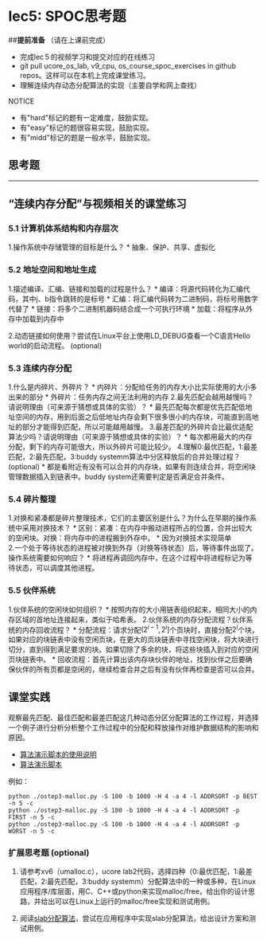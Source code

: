 # lec5: SPOC思考题

##**提前准备**
（请在上课前完成）

- 完成lec５的视频学习和提交对应的在线练习
- git pull ucore_os_lab, v9_cpu, os_course_spoc_exercises in github repos。这样可以在本机上完成课堂练习。
- 理解连续内存动态分配算法的实现（主要自学和网上查找）

NOTICE
- 有"hard"标记的题有一定难度，鼓励实现。
- 有"easy"标记的题很容易实现，鼓励实现。
- 有"midd"标记的题是一般水平，鼓励实现。


## 思考题
---

## “连续内存分配”与视频相关的课堂练习

### 5.1 计算机体系结构和内存层次

1.操作系统中存储管理的目标是什么？
	* 抽象、保护、共享、虚拟化

### 5.2 地址空间和地址生成
1.描述编译、汇编、链接和加载的过程是什么？
	* 编译：将源代码转化为汇编代码，其中j、b指令跳转的是标号
	* 汇编：将汇编代码转为二进制码，将标号用数字代替了
	* 链接：将多个二进制机器码结合成一个可执行环境
	* 加载：将程序从外存中加载到内存中

2.动态链接如何使用？尝试在Linux平台上使用LD_DEBUG查看一个C语言Hello world的启动流程。  (optional)



### 5.3 连续内存分配
1.什么是内碎片、外碎片？
	* 内碎片：分配给任务的内存大小比实际使用的大小多出来的部分
	* 外碎片：任务内存之间无法利用的内存
2.最先匹配会越用越慢吗？请说明理由（可来源于猜想或具体的实验）？
	* 最先匹配每次都是优先匹配低地址空间的内存，用到后面之后低地址内存会剩下很多很小的内存块，可能直到高地址的部分才能得到匹配，所以可能越用越慢。
3.最差匹配的外碎片会比最优适配算法少吗？请说明理由（可来源于猜想或具体的实验）？
	* 每次都用最大的内存分配，剩下的内存可能很大，所以外碎片可能比较少。
4.理解0:最优匹配，1:最差匹配，2:最先匹配，3:buddy systemm算法中分区释放后的合并处理过程？ (optional)
	* 都是看附近有没有可以合并的内存块，如果有则连续合并，将空闲块管理数据插入到链表中。buddy system还需要判定是否满足合并条件。


### 5.4 碎片整理
1.对换和紧凑都是碎片整理技术，它们的主要区别是什么？为什么在早期的操作系统中采用对换技术？
	* 区别：紧凑：在内存中搬动进程所占的位置，合并出较大的空闲块。对换：将内存中的进程搬到外存中。
	* 因为对换技术实现简单  
2.一个处于等待状态的进程被对换到外存（对换等待状态）后，等待事件出现了。操作系统需要如何响应？
	* 将进程再调回内存中，在这个过程中将进程标记为等待状态，可以调度其他进程。

### 5.5 伙伴系统
1.伙伴系统的空闲块如何组织？
	* 按照内存的大小用链表组织起来，相同大小的内存区域的首地址连接起来，类似于哈希表。
2.伙伴系统的内存分配流程？伙伴系统的内存回收流程？
	* 分配流程：请求分配$(2^{i-1}, 2^i]$个页块时，直接分配$2^i$个块，如果对应的块链表中没有空闲页块，在更大的页块链表中寻找空闲块，将大块进行切分，直到得到满足要求的块。如果切除了多余的块，将这些块插入到对应的空闲页块链表中。
	* 回收流程：首先计算出该内存块伙伴的地址，找到伙伴之后要确保伙伴的所有页都是空闲的，继续检查合并之后有没有伙伴再检查是否可以合并。

## 课堂实践

观察最先匹配、最佳匹配和最差匹配这几种动态分区分配算法的工作过程，并选择一个例子进行分析分析整个工作过程中的分配和释放操作对维护数据结构的影响和原因。

  * [算法演示脚本的使用说明](https://github.com/chyyuu/os_tutorial_lab/blob/master/ostep/ostep3-malloc.md)
  * [算法演示脚本](https://github.com/chyyuu/os_tutorial_lab/blob/master/ostep/ostep3-malloc.py)

例如：
```
python ./ostep3-malloc.py -S 100 -b 1000 -H 4 -a 4 -l ADDRSORT -p BEST -n 5 -c
python ./ostep3-malloc.py -S 100 -b 1000 -H 4 -a 4 -l ADDRSORT -p FIRST -n 5 -c
python ./ostep3-malloc.py -S 100 -b 1000 -H 4 -a 4 -l ADDRSORT -p WORST -n 5 -c
```

### 扩展思考题 (optional)

1. 请参考xv6（umalloc.c），ucore lab2代码，选择四种（0:最优匹配，1:最差匹配，2:最先匹配，3:buddy systemm）分配算法中的一种或多种，在Linux应用程序/库层面，用C、C++或python来实现malloc/free，给出你的设计思路，并给出可以在Linux上运行的malloc/free实现和测试用例。


2. 阅读[slab分配算法](http://en.wikipedia.org/wiki/Slab_allocation)，尝试在应用程序中实现slab分配算法，给出设计方案和测试用例。
